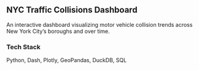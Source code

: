 ## NYC Traffic Collisions Dashboard

An interactive dashboard visualizing motor vehicle collision trends across New York City’s boroughs and over time.

### Tech Stack

Python, Dash, Plotly, GeoPandas, DuckDB, SQL

